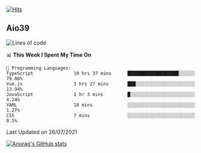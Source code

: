 [![Hits](https://hits.seeyoufarm.com/api/count/incr/badge.svg?url=https%3A%2F%2Fgithub.com%2Faio39&count_bg=%2339C5BB&title_bg=%23555555&icon=&icon_color=%23E7E7E7&title=hits&edge_flat=false)](https://hits.seeyoufarm.com)

## Aio39

<!--START_SECTION:waka-->
![Lines of code](https://img.shields.io/badge/From%20Hello%20World%20I%27ve%20Written-634639%20lines%20of%20code-blue)

📊 **This Week I Spent My Time On** 

```text
💬 Programming Languages: 
TypeScript               19 hrs 37 mins      ███████████████████░░░░░░   79.06% 
Vue.js                   3 hrs 27 mins       ███░░░░░░░░░░░░░░░░░░░░░░   13.94% 
JavaScript               1 hr 3 mins         █░░░░░░░░░░░░░░░░░░░░░░░░   4.24% 
YAML                     18 mins             ░░░░░░░░░░░░░░░░░░░░░░░░░   1.27% 
CSS                      7 mins              ░░░░░░░░░░░░░░░░░░░░░░░░░   0.5%

```


 Last Updated on 26/07/2021
<!--END_SECTION:waka-->
[![Anurag's GitHub stats](https://github-readme-stats.vercel.app/api?username=aio39)](https://github.com/anuraghazra/github-readme-stats)

<!--
**aio39/aio39** is a ✨ _special_ ✨ repository because its `README.md` (this file) appears on your GitHub profile.

Here are some ideas to get you started:

- 🔭 I’m currently working on ...
- 🌱 I’m currently learning ...
- 👯 I’m looking to collaborate on ...
- 🤔 I’m looking for help with ...
- 💬 Ask me about ...
- 📫 How to reach me: ...
- 😄 Pronouns: ...
- ⚡ Fun fact: ...
-->
